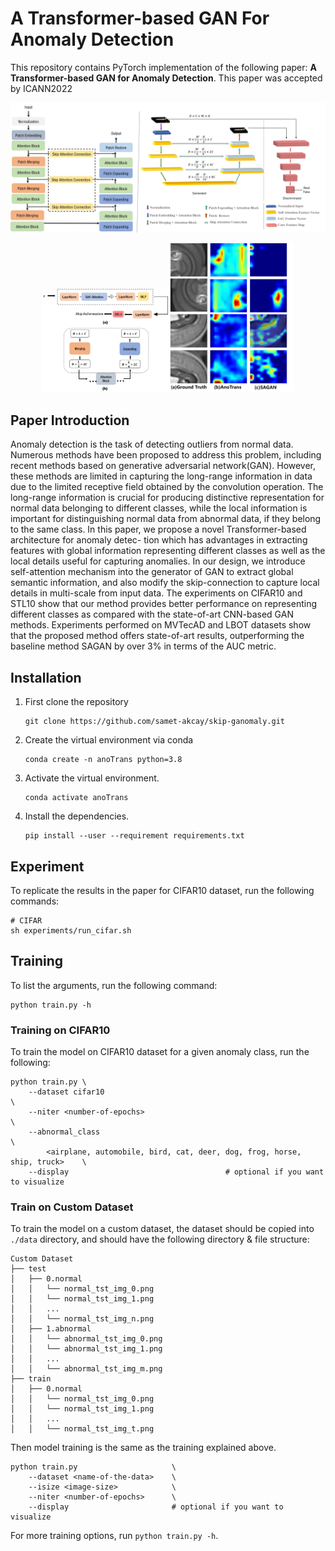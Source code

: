 # A Transformer-based GAN For Anomaly Detection

This repository contains PyTorch implementation of the following paper: **A Transformer-based GAN for Anomaly Detection**. This paper was accepted by ICANN2022



![model](./pic/model.png)

<center class="half">
    <img src="./pic/skip.png" width="40%"/><img src="./pic/heatmap.png" width="40%"/></center>

## Paper Introduction

Anomaly detection is the task of detecting outliers from normal data. Numerous methods have been proposed to address this problem, including recent methods based on generative adversarial network(GAN). However, these methods are limited in capturing the long-range information in data due to the limited receptive field obtained by the convolution operation. The long-range information is crucial for producing distinctive representation for normal data belonging to different classes, while the local information is important for distinguishing normal data from abnormal data, if they belong to the same class. In this paper, we propose a novel Transformer-based architecture for anomaly detec-
tion which has advantages in extracting features with global information representing different classes as well as the local details useful for capturing anomalies. In our design, we introduce self-attention mechanism into the generator of GAN to extract global semantic information, and also modify the skip-connection to capture local details in multi-scale from input data. The experiments on CIFAR10 and STL10 show that our method provides better performance on representing different classes as compared with the state-of-art CNN-based GAN methods. Experiments performed on MVTecAD and LBOT datasets show that the proposed method offers state-of-art results, outperforming the baseline method SAGAN by over 3% in terms of the AUC metric.

## Installation

1. First clone the repository
   ```
   git clone https://github.com/samet-akcay/skip-ganomaly.git
   ```
2. Create the virtual environment via conda
    ```
    conda create -n anoTrans python=3.8
    ```
3. Activate the virtual environment.
    ```
    conda activate anoTrans
    ```
4. Install the dependencies.
   ```
   pip install --user --requirement requirements.txt
   ```
   
## Experiment

To replicate the results in the paper for CIFAR10  dataset, run the following commands:

``` shell
# CIFAR
sh experiments/run_cifar.sh
```

## Training
To list the arguments, run the following command:
```
python train.py -h
```

### Training on CIFAR10
To train the model on CIFAR10 dataset for a given anomaly class, run the following:

``` 
python train.py \
    --dataset cifar10                                                             \
    --niter <number-of-epochs>                                                    \
    --abnormal_class                                                              \
        <airplane, automobile, bird, cat, deer, dog, frog, horse, ship, truck>    \
    --display                                   # optional if you want to visualize        
```

### Train on Custom Dataset
To train the model on a custom dataset, the dataset should be copied into `./data` directory, and should have the following directory & file structure:

```
Custom Dataset
├── test
│   ├── 0.normal
│   │   └── normal_tst_img_0.png
│   │   └── normal_tst_img_1.png
│   │   ...
│   │   └── normal_tst_img_n.png
│   ├── 1.abnormal
│   │   └── abnormal_tst_img_0.png
│   │   └── abnormal_tst_img_1.png
│   │   ...
│   │   └── abnormal_tst_img_m.png
├── train
│   ├── 0.normal
│   │   └── normal_tst_img_0.png
│   │   └── normal_tst_img_1.png
│   │   ...
│   │   └── normal_tst_img_t.png

```

Then model training is the same as the training explained above.

```
python train.py                     \
    --dataset <name-of-the-data>    \
    --isize <image-size>            \
    --niter <number-of-epochs>      \
    --display                       # optional if you want to visualize
```

For more training options, run `python train.py -h`.

